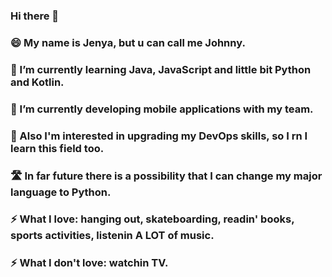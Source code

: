 ### Hi there 👋

### 😄 My name is Jenya, but u can call me Johnny.
### 🌱 I’m currently learning Java, JavaScript and little bit Python and Kotlin. 
### 🔭 I’m currently developing mobile applications with my team. 
### 🤔 Also I'm interested in upgrading my DevOps skills, so I rn I learn this field too. 
### 🛣 In far future there is a possibility that I can change my major language to Python. 
### ⚡ What I love: hanging out, skateboarding, readin' books, sports activities, listenin A LOT of music. 
### ⚡ What I don't love: watchin TV. 

